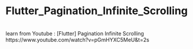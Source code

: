 # Flutter_Pagination_Infinite_Scrolling

<br>
learn from Youtube : 
[Flutter] Pagination Infinite Scrolling 
<br>
https://www.youtube.com/watch?v=pGmHYXC5MeU&t=2s
